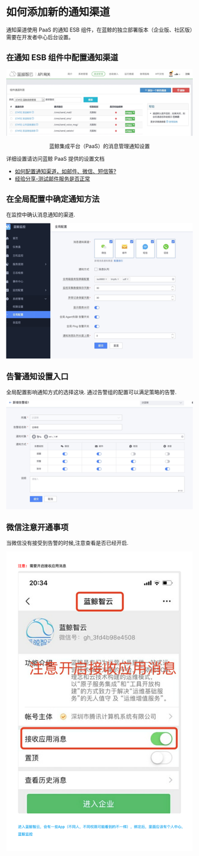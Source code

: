 # 如何添加新的通知渠道

通知渠道使用 PaaS 的通知 ESB 组件，在蓝鲸的独立部署版本（企业版、社区版）需要在开发者中心后台设置。

## 在通知 ESB 组件中配置通知渠道

![-w2020](../media/15366583245319.jpg)
<center>蓝鲸集成平台（PaaS）的消息管理通知设置</center>

详细设置请访问蓝鲸 PaaS 提供的设置文档

- [如何配置通知渠道，如邮件、微信、短信等?](https://bk.tencent.com/docs/document/6.0/1/14)
- [经验分享-测试邮件服务是否正常](http://bk.tencent.com/s-mart/community/question/95#/)

## 在全局配置中确定通知方法

在监控中确认消息通知的渠道.

![-w2020](media/15772822606403.jpg)

## 告警通知设置入口

全局配置影响通知方式的选择这块. 通过告警组的配置可以满足策略的告警.

![-w2020](media/15773279204886.jpg)

## 微信注意开通事项

当微信没有接受到告警的时候,注意查看是否已经开启.

![WeChatWorkScreenshot](media/WeChatWorkScreenshot_dfed1d6a-63d0-48bd-8dc4-f9d59d677cb4.png)
